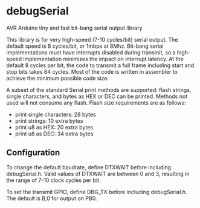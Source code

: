 # debugSerial
AVR Arduino tiny and fast bit-bang serial output library


This library is for very high-speed (7-10 cycles/bit) serial output.  The default speed is 8 cycles/bit, or 1mbps at 8Mhz.  Bit-bang serial implementations must have interrupts disabled during transmit, so a high-speed implementation minimizes the impact on interrupt latency.  At the default 8 cycles per bit, the code to transmit a full frame including start and stop bits takes 84 cycles.  Most of the code is written in assembler to achieve the minimum possible code size.

A subset of the standard Serial print methods are supported: flash strings, single characters, and bytes as HEX or DEC can be printed.  Methods not used will not consume any flash.  Flash size requirements are as follows:
* print single characters: 28 bytes
* print strings: 10 extra bytes
* print u8 as HEX: 20 extra bytes
* print u8 as DEC: 34 extra bytes
 
## Configuration

To change the default baudrate, define DTXWAIT before including debugSerial.h.  Valid values of DTXWAIT are between 0 and 3, resulting in the range of 7-10 clock cycles per bit. 

To set the transmit GPIO, define DBG_TX before including debugSerial.h.  The default is B,0 for output on PB0.

